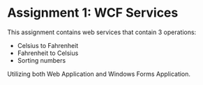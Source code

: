 # Assignment 1: WCF Services
This assignment contains web services that contain 3 operations:
- Celsius to Fahrenheit
- Fahrenheit to Celsius
- Sorting numbers

Utilizing both Web Application and Windows Forms Application.
